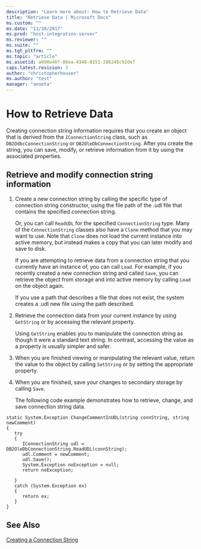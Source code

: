 ```yaml
---
description: "Learn more about: How to Retrieve Data"
title: "Retrieve Data | Microsoft Docs"
ms.custom: ""
ms.date: "11/30/2017"
ms.prod: "host-integration-server"
ms.reviewer: ""
ms.suite: ""
ms.tgt_pltfrm: ""
ms.topic: "article"
ms.assetid: a990a46f-86ea-4348-8151-286248c92de7
caps.latest.revision: 3
author: "christopherhouser"
ms.author: "test"
manager: "anneta"
---
```

# How to Retrieve Data
Creating connection string information requires that you create an object that is derived from the `IConnectionString` class, such as `DB2OdbcConnectionString` or `DB2OleDbConnectionString`. After you create the string, you can save, modify, or retrieve information from it by using the associated properties.  
  
## Retrieve and modify connection string information  
  
1. Create a new connection string by calling the specific type of connection string constructor, using the file path of the .udl file that contains the specified connection string.  
  
    Or, you can call `ReadUDL` for the specified `ConnectionString` type. Many of the `ConnectionString` classes also have a `Clone` method that you may want to use. Note that `Clone` does not load the current instance into active memory, but instead makes a copy that you can later modify and save to disk.  
  
    If you are attempting to retrieve data from a connection string that you currently have an instance of, you can call `Load`. For example, if you recently created a new connection string and called `Save`, you can retrieve the object from storage and into active memory by calling `Load` on the object again.  
  
    If you use a path that describes a file that does not exist, the system creates a .udl new file using the path described.  
  
2. Retrieve the connection data from your current instance by using `GetString` or by accessing the relevant property.  
  
    Using `GetString` enables you to manipulate the connection string as though it were a standard text string. In contrast, accessing the value as a property is usually simpler and safer.  
  
3. When you are finished viewing or manipulating the relevant value, return the value to the object by calling `SetString` or by setting the appropriate property.  
  
4. When you are finished, save your changes to secondary storage by calling `Save`.  
  
   The following code example demonstrates how to retrieve, change, and save connection string data.  
  
```  
static System.Exception ChangeCommentInUDL(string connString, string newComment)  
{  
   try  
   {  
      IConnectionString udl = DB2OleDbConnectionString.ReadUDL(connString);  
      udl.Comment = newComment;  
      udl.Save();  
      System.Exception noException = null;  
      return noException;  
  
   }  
   catch (System.Exception ex)  
   {  
      return ex;  
   }  
}  
```  
  
## See Also  
 [Creating a Connection String](../core/creating-a-connection-string1.md)   
